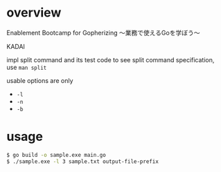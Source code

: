 # overview

Enablement Bootcamp for Gopherizing 〜業務で使えるGoを学ぼう〜

KADAI

impl split command and its test code
to see split command specification, use `man split`

usable options are only
- `-l`
- `-n`
- `-b`

# usage

```sh
$ go build -o sample.exe main.go
$ ./sample.exe -l 3 sample.txt output-file-prefix
```
